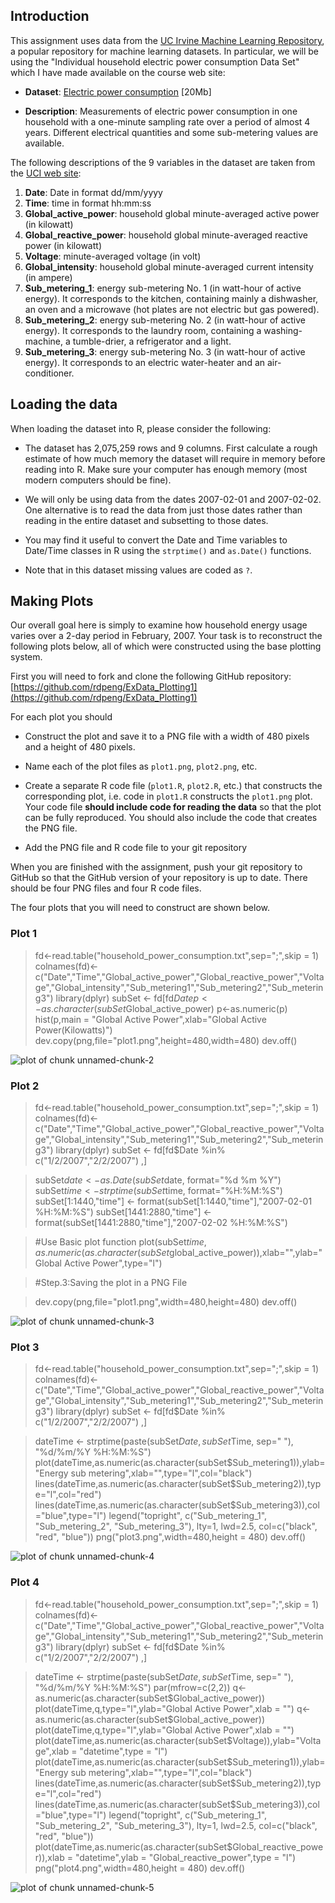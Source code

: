 ## Introduction

This assignment uses data from
the <a href="http://archive.ics.uci.edu/ml/">UC Irvine Machine
Learning Repository</a>, a popular repository for machine learning
datasets. In particular, we will be using the "Individual household
electric power consumption Data Set" which I have made available on
the course web site:


* <b>Dataset</b>: <a href="https://d396qusza40orc.cloudfront.net/exdata%2Fdata%2Fhousehold_power_consumption.zip">Electric power consumption</a> [20Mb]

* <b>Description</b>: Measurements of electric power consumption in
one household with a one-minute sampling rate over a period of almost
4 years. Different electrical quantities and some sub-metering values
are available.


The following descriptions of the 9 variables in the dataset are taken
from
the <a href="https://archive.ics.uci.edu/ml/datasets/Individual+household+electric+power+consumption">UCI
web site</a>:

<ol>
<li><b>Date</b>: Date in format dd/mm/yyyy </li>
<li><b>Time</b>: time in format hh:mm:ss </li>
<li><b>Global_active_power</b>: household global minute-averaged active power (in kilowatt) </li>
<li><b>Global_reactive_power</b>: household global minute-averaged reactive power (in kilowatt) </li>
<li><b>Voltage</b>: minute-averaged voltage (in volt) </li>
<li><b>Global_intensity</b>: household global minute-averaged current intensity (in ampere) </li>
<li><b>Sub_metering_1</b>: energy sub-metering No. 1 (in watt-hour of active energy). It corresponds to the kitchen, containing mainly a dishwasher, an oven and a microwave (hot plates are not electric but gas powered). </li>
<li><b>Sub_metering_2</b>: energy sub-metering No. 2 (in watt-hour of active energy). It corresponds to the laundry room, containing a washing-machine, a tumble-drier, a refrigerator and a light. </li>
<li><b>Sub_metering_3</b>: energy sub-metering No. 3 (in watt-hour of active energy). It corresponds to an electric water-heater and an air-conditioner.</li>
</ol>

## Loading the data





When loading the dataset into R, please consider the following:

* The dataset has 2,075,259 rows and 9 columns. First
calculate a rough estimate of how much memory the dataset will require
in memory before reading into R. Make sure your computer has enough
memory (most modern computers should be fine).

* We will only be using data from the dates 2007-02-01 and
2007-02-02. One alternative is to read the data from just those dates
rather than reading in the entire dataset and subsetting to those
dates.

* You may find it useful to convert the Date and Time variables to
Date/Time classes in R using the `strptime()` and `as.Date()`
functions.

* Note that in this dataset missing values are coded as `?`.




## Making Plots

Our overall goal here is simply to examine how household energy usage
varies over a 2-day period in February, 2007. Your task is to
reconstruct the following plots below, all of which were constructed
using the base plotting system.

First you will need to fork and clone the following GitHub repository:
[https://github.com/rdpeng/ExData_Plotting1](https://github.com/rdpeng/ExData_Plotting1)


For each plot you should

* Construct the plot and save it to a PNG file with a width of 480
pixels and a height of 480 pixels.

* Name each of the plot files as `plot1.png`, `plot2.png`, etc.

* Create a separate R code file (`plot1.R`, `plot2.R`, etc.) that
constructs the corresponding plot, i.e. code in `plot1.R` constructs
the `plot1.png` plot. Your code file **should include code for reading
the data** so that the plot can be fully reproduced. You should also
include the code that creates the PNG file.

* Add the PNG file and R code file to your git repository

When you are finished with the assignment, push your git repository to
GitHub so that the GitHub version of your repository is up to
date. There should be four PNG files and four R code files.


The four plots that you will need to construct are shown below. 


### Plot 1

> fd<-read.table("household_power_consumption.txt",sep=";",skip = 1)
> colnames(fd)<-c("Date","Time","Global_active_power","Global_reactive_power","Voltage","Global_intensity","Sub_metering1","Sub_metering2","Sub_metering3")
>library(dplyr)
>subSet <- fd[fd$Date %in% c("1/2/2007","2/2/2007") ,]
>p<-as.character(subSet$Global_active_power)
> p<-as.numeric(p)
> hist(p,main = "Global Active Power",xlab="Global Active Power(Kilowatts)")
>dev.copy(png,file="plot1.png",height=480,width=480)
> dev.off()


![plot of chunk unnamed-chunk-2](figure/unnamed-chunk-2.png) 


### Plot 2

> fd<-read.table("household_power_consumption.txt",sep=";",skip = 1)
> colnames(fd)<-c("Date","Time","Global_active_power","Global_reactive_power","Voltage","Global_intensity","Sub_metering1","Sub_metering2","Sub_metering3")
>library(dplyr)
>subSet <- fd[fd$Date %in% c("1/2/2007","2/2/2007") ,]

>subSet$date <- as.Date(subSet$date, format="%d %m %Y")
>subSet$time <- strptime(subSet$time, format="%H:%M:%S")
>subSet[1:1440,"time"] <- format(subSet[1:1440,"time"],"2007-02-01 %H:%M:%S")
>subSet[1441:2880,"time"] <- format(subSet[1441:2880,"time"],"2007-02-02 %H:%M:%S")

>#Use Basic plot function
>plot(subSet$time,as.numeric(as.character(subSet$global_active_power)),xlab="",ylab="Global Active Power",type="l")

>#Step.3:Saving the plot in a PNG File

>dev.copy(png,file="plot1.png",width=480,height=480)
>dev.off() 

![plot of chunk unnamed-chunk-3](figure/unnamed-chunk-3.png) 


### Plot 3
> fd<-read.table("household_power_consumption.txt",sep=";",skip = 1)
> colnames(fd)<-c("Date","Time","Global_active_power","Global_reactive_power","Voltage","Global_intensity","Sub_metering1","Sub_metering2","Sub_metering3")
>library(dplyr)
>subSet <- fd[fd$Date %in% c("1/2/2007","2/2/2007") ,]

>dateTime <- strptime(paste(subSet$Date, subSet$Time, sep=" "), "%d/%m/%Y %H:%M:%S")
>plot(dateTime,as.numeric(as.character(subSet$Sub_metering1)),ylab="Energy sub metering",xlab="",type="l",col="black")
>lines(dateTime,as.numeric(as.character(subSet$Sub_metering2)),type="l",col="red")
>lines(dateTime,as.numeric(as.character(subSet$Sub_metering3)),col="blue",type="l")
>legend("topright", c("Sub_metering_1", "Sub_metering_2", "Sub_metering_3"), lty=1, lwd=2.5, col=c("black", "red", "blue"))
>png("plot3.png",width=480,height = 480)
>dev.off()


![plot of chunk unnamed-chunk-4](figure/unnamed-chunk-4.png) 


### Plot 4

> fd<-read.table("household_power_consumption.txt",sep=";",skip = 1)
> colnames(fd)<-c("Date","Time","Global_active_power","Global_reactive_power","Voltage","Global_intensity","Sub_metering1","Sub_metering2","Sub_metering3")
>library(dplyr)
>subSet <- fd[fd$Date %in% c("1/2/2007","2/2/2007") ,]

>dateTime <- strptime(paste(subSet$Date, subSet$Time, sep=" "), "%d/%m/%Y %H:%M:%S")
par(mfrow=c(2,2))
>q<-as.numeric(as.character(subSet$Global_active_power))
> plot(dateTime,q,type="l",ylab="Global Active Power",xlab = "")
>q<-as.numeric(as.character(subSet$Global_active_power))
>plot(dateTime,q,type="l",ylab="Global Active Power",xlab = "")
>plot(dateTime,as.numeric(as.character(subSet$Voltage)),ylab="Voltage",xlab = "datetime",type = "l")
>plot(dateTime,as.numeric(as.character(subSet$Sub_metering1)),ylab="Energy sub metering",xlab="",type="l",col="black")
>lines(dateTime,as.numeric(as.character(subSet$Sub_metering2)),type="l",col="red")
>lines(dateTime,as.numeric(as.character(subSet$Sub_metering3)),col="blue",type="l")
>legend("topright", c("Sub_metering_1", "Sub_metering_2", "Sub_metering_3"), lty=1, lwd=2.5, col=c("black", "red", "blue"))
>plot(dateTime,as.numeric(as.character(subSet$Global_reactive_power)),xlab = "datetime",ylab = "Global_reactive_power",type = "l")
>png("plot4.png",width=480,height = 480)
>dev.off()




![plot of chunk unnamed-chunk-5](figure/unnamed-chunk-5.png) 

